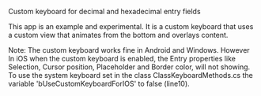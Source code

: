 Custom keyboard for decimal and hexadecimal entry fields

This app is an example and experimental.
It is a custom keyboard that uses a custom view that animates from the bottom and overlays content.

Note:
The custom keyboard works fine in Android and Windows. However In iOS when the custom keyboard is enabled, the Entry properties like Selection, Cursor position, Placeholder and Border color, will not showing. To use the system keyboard set in the class ClassKeyboardMethods.cs the variable 'bUseCustomKeyboardForIOS' to false (line10).
